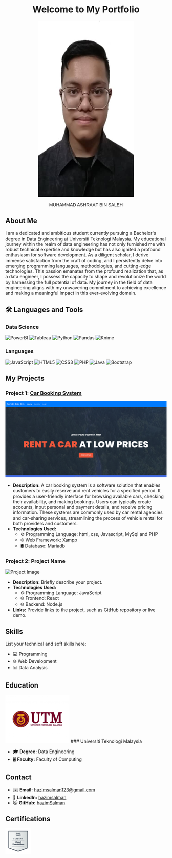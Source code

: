 
<div align="center">
  <h1>Welcome to My Portfolio</h1>

<img src="Acap.jpeg" width="300" height="550" alt="Image Alt Text">
</div>


<div align="center">
  <p style="font-family: Arial, Helvetica, sans-serif;">MUHAMMAD ASHRAAF BIN SALEH</p>
</div>



## About Me

  I am a dedicated and ambitious student currently pursuing a Bachelor's degree in Data Engineering at Universiti Teknologi Malaysia. My educational journey within the realm of data engineering has not only furnished me with robust technical expertise and knowledge but has also ignited a profound enthusiasm for software development. As a diligent scholar, I derive immense satisfaction from the craft of coding, and I persistently delve into emerging programming languages, methodologies, and cutting-edge technologies. This passion emanates from the profound realization that, as a data engineer, I possess the capacity to shape and revolutionize the world by harnessing the full potential of data. My journey in the field of data engineering aligns with my unwavering commitment to achieving excellence and making a meaningful impact in this ever-evolving domain.

## 🛠️ Languages and Tools

### Data Science
![PowerBI](https://img.shields.io/badge/PowerBI-F2C811?style=for-the-badge&logo=Power%20BI&logoColor=white)
![Tableau](https://img.shields.io/badge/Tableau-E97627?style=for-the-badge&logo=Tableau&logoColor=white)
![Python](https://img.shields.io/badge/python-3670A0?style=for-the-badge&logo=python&logoColor=ffdd54)
![Pandas](https://img.shields.io/badge/pandas-%23150458.svg?style=for-the-badge&logo=pandas&logoColor=white)
![Knime](https://img.shields.io/badge/knime-%23150458.svg?style=for-the-badge&logo=knime&logoColor=white)

### Languages
![JavaScript](https://img.shields.io/badge/javascript-%23323330.svg?style=for-the-badge&logo=javascript&logoColor=%23F7DF1E)
![HTML5](https://img.shields.io/badge/html5-%23E34F26.svg?style=for-the-badge&logo=html5&logoColor=white)
![CSS3](https://img.shields.io/badge/css3-%231572B6.svg?style=for-the-badge&logo=css3&logoColor=white)
![PHP](https://img.shields.io/badge/php-%23777BB4.svg?style=for-the-badge&logo=php&logoColor=white)
![Java](https://img.shields.io/badge/java-%23ED8B00.svg?style=for-the-badge&logo=java&logoColor=white)
![Bootstrap](https://img.shields.io/badge/bootstrap-%23563D7C.svg?style=for-the-badge&logo=bootstrap&logoColor=white)

## My Projects

### Project 1: [Car Booking System](https://hazimutm.000webhostapp.com/cbs/)

![Project Image](carbook.png) 


- **Description:** A car booking system is a software solution that enables customers to easily reserve and rent vehicles for a specified period. It provides a user-friendly interface for browsing available cars, checking their availability, and making bookings. Users can typically create accounts, input personal and payment details, and receive pricing information. These systems are commonly used by car rental agencies and car-sharing services, streamlining the process of vehicle rental for both providers and customers.
- **Technologies Used:** 
  - ⚙️ Programming Language: html, css, Javascript, MySql and PHP 
  - 🌐 Web Framework: Xampp
  - 🛢️ Database: Mariadb

### Project 2: Project Name

![Project Image](project-image.jpg)

- **Description:** Briefly describe your project.
- **Technologies Used:** 
  - ⚙️ Programming Language: JavaScript
  - 🌐 Frontend: React
  - 🌐 Backend: Node.js
- **Links:** Provide links to the project, such as GitHub repository or live demo.

## Skills

List your technical and soft skills here:

- 💻 Programming
- 🌐 Web Development
- 📊 Data Analysis
  
## Education
<div>
<img src="utm.jpg" width="200" alt="utm.jpg">
### Universiti Teknologi Malaysia

- 🎓 **Degree:** Data Engineering
- 🖥️ **Faculty:** Faculty of Computing
</div>

## Contact

- ✉️ **Email:** hazimsalman123@gmail.com
- 🔗 **LinkedIn:** [hazimsalman](https://www.linkedin.com/in/hazimsalman)
- 🐱 **GitHub:** [hazimSalman](https://github.com/hazimSalman)

## Certifications

 <img src="cloudbadge.png" width="80" alt="Image Alt Text">
